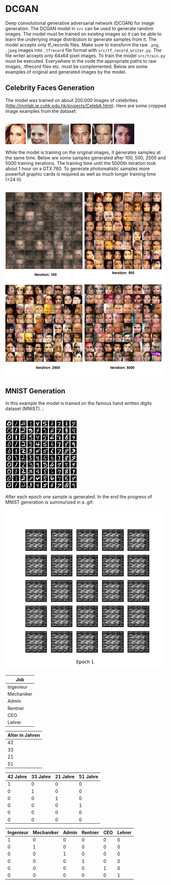 # DCGAN
Deep convolutional generative adversarial network (DCGAN) for image generation. The DCGAN model in `src` can be used to generate random images. The model must be trained on existing images so it can be able to learn the underlying image distribution to generate samples from it. The model accepts only tf_records files. Make sure to transform the raw `.png`, `.jpeg` images into `.tfrecord` file format with `src/tf_record_writer.py`. The file writer accepts only 64x64 pixel images. To train the model `src/train.py` must be executed. Everywhere in the code the appropriate paths to raw images, .tfrecord files etc. must be complemented.
Below are some examples of original and generated images by the model.

## Celebrity Faces Generation

The model was trained on about 200.000 images of celebrities (http://mmlab.ie.cuhk.edu.hk/projects/CelebA.html). Here are some cropped image examples from the dataset:<br/><br/>

![alt text](https://github.com/artem-oppermann/DCGAN/blob/master/Celeb_faces/original%20samples/0.jpg)
![alt text](https://github.com/artem-oppermann/DCGAN/blob/master/Celeb_faces/original%20samples/1.jpg)
![alt text](https://github.com/artem-oppermann/DCGAN/blob/master/Celeb_faces/original%20samples/2.jpg)
![alt text](https://github.com/artem-oppermann/DCGAN/blob/master/Celeb_faces/original%20samples/6.jpg)
![alt text](https://github.com/artem-oppermann/DCGAN/blob/master/Celeb_faces/original%20samples/7.jpg)
![alt text](https://github.com/artem-oppermann/DCGAN/blob/master/Celeb_faces/original%20samples/10.jpg)

While the model is training on the original images, it generates samples at the same time. Below are some samples generated after 100, 500, 2500 and 5000 training iterations. The training time until the 5000th iteration took about 1 hour on a GTX 760. To generate photorealistic samples more powerfull graphic cards is required as well as much longer training time (>24 h). <br/><br/>

![alt text](https://github.com/artem-oppermann/DCGAN/blob/master/Celeb_faces/generated%20samples/gen_sample.png)

## MNIST Generation

In this example the model is trained on the famous hand written digits dataset (MNIST). : <br/><br/>
![alt text](https://github.com/artem-oppermann/DCGAN/blob/master/MNIST/original%20samples/mnist_samples.png)

After each epoch one sample is generated. In the end the progress of MNIST generation is summurized in a .gif:  <br/><br/>
![alt text](https://github.com/artem-oppermann/DCGAN/blob/master/MNIST/generated%20samples/MNIST_DCGAN_generation_animation.gif)


| Job  | 
|---|
|Ingenieur|
|Mechaniker |
|Admin |
|Rentner|
|CEO |
|Lehrer|

| Alter in Jahren  | 
|---|
|42|
|33 |
|21 |
|51|

| 42 Jahre  | 33 Jahre |  21 Jahre | 51 Jahre |
|---|---|---|---|
|1 | 0  | 0  | 0  | 
|0 | 1  | 0  | 0  | 
|0 | 0  | 1  | 0  | 
|0 |  0  | 0  |  1 | 
|0 | 0  | 0  | 0  | 
|0 | 0  |  0 | 0  |

| Ingenieur  |Mechaniker |  Admin | Rentner | CEO  | Lehrer |
|---|---|---|---|---|---|
|1 | 0  | 0  | 0  | 0  | 0  |
|0 | 1  | 0  | 0  | 0  | 0  |
|0 | 0  | 1  | 0  | 0  | 0  |
|0 |  0  | 0  |  1 | 0  | 0  |
|0 | 0  | 0  | 0  | 1  |  0 |
|0 | 0   |  0 | 0  | 0  | 1  |

